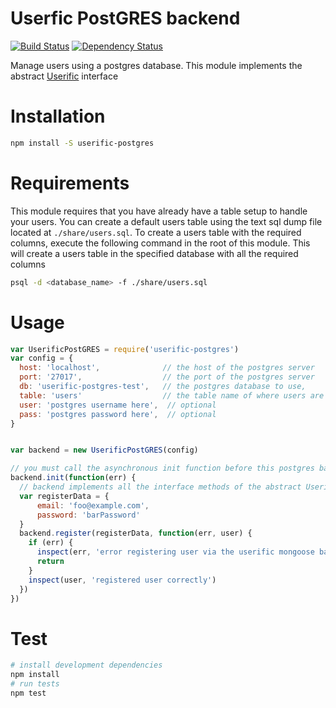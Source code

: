 # Userfic PostGRES backend

[![Build Status](https://travis-ci.org/nisaacson/userific-postgres.png)](https://travis-ci.org/nisaacson/userific-postgres)
[![Dependency Status](https://david-dm.org/nisaacson/userific-postgres.png)](https://david-dm.org/nisaacson/userific-postgres)

Manage users using a postgres database. This module implements the abstract [Userific](https://github.com/nisaacson/userific) interface

# Installation

```bash
npm install -S userific-postgres
```

# Requirements

This module requires that you have already have a table setup to handle your users. You can create a default users table using the text sql dump file located at `./share/users.sql`. To create a users table with the required columns, execute the following command in the root of this module. This will create a users table in the specified database with all the required columns

```bash
psql -d <database_name> -f ./share/users.sql
```


# Usage

```javascript
var UserificPostGRES = require('userific-postgres')
var config = {
  host: 'localhost',              // the host of the postgres server
  port: '27017',                  // the port of the postgres server
  db: 'userific-postgres-test',   // the postgres database to use,
  table: 'users'                  // the table name of where users are stored in the database
  user: 'postgres username here',  // optional
  pass: 'postgres password here',  // optional
}


var backend = new UserificPostGRES(config)

// you must call the asynchronous init function before this postgres backend can be used
backend.init(function(err) {
  // backend implements all the interface methods of the abstract Userific module
  var registerData = {
      email: 'foo@example.com',
      password: 'barPassword'
  }
  backend.register(registerData, function(err, user) {
    if (err) {
      inspect(err, 'error registering user via the userific mongoose backend')
      return
    }
    inspect(user, 'registered user correctly')
  })
})
```


# Test

```bash
# install development dependencies
npm install
# run tests
npm test
```
